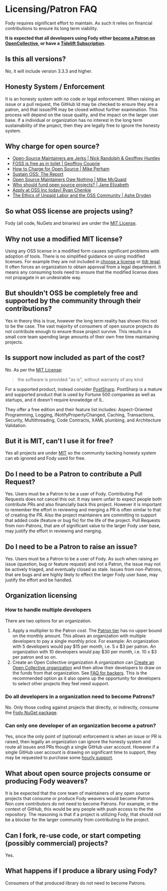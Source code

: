 <!--
GENERATED FILE - DO NOT EDIT
This file was generated by [MarkdownSnippets](https://github.com/SimonCropp/MarkdownSnippets).
Source File: /pages/mdsource/licensing-patron-faq.source.md
To change this file edit the source file and then run MarkdownSnippets.
-->

# Licensing/Patron FAQ

Fody requires significant effort to maintain. As such it relies on financial contributions to ensure its long term viability.

**It is expected that all developers using Fody either [become a Patron on OpenCollective](https://opencollective.com/fody/contribute/patron-3059), or have a [Tidelift Subscription](https://tidelift.com/subscription/pkg/nuget-fody?utm_source=nuget-fody&utm_medium=referral&utm_campaign=enterprise).**


## Is this all versions?

No, it will include version 3.3.3 and higher.


## Honesty System / Enforcement

It is an honesty system with no code or legal enforcement. When raising an issue or a pull request, the GitHub Id may be checked to ensure they are a patron, and that issue/PR may be closed without further examination. This process will depend on the issue quality, and the impact on the larger user base. If a individual or organization has no interest in the long term sustainability of the project, then they are legally free to ignore the honesty system.


## Why charge for open source?

 * [Open-Source Maintainers are Jerks | Nick Randolph & Geoffrey Huntley](https://vimeo.com/296579853)
 * [FOSS is free as in toilet | Geoffroy Couprie](http://unhandledexpression.com/general/2018/11/27/foss-is-free-as-in-toilet.html)
 * [How to Charge for Open Source | Mike Perham](https://www.mikeperham.com/2015/11/23/how-to-charge-for-your-open-source/)
 * [Sustain OSS: The Report](https://sustainoss.org/assets/pdf/SustainOSS-west-2017-report.pdf)
 * [Open Source Maintainers Owe Nothing | Mike McQuaid](https://mikemcquaid.com/2018/03/19/open-source-maintainers-owe-you-nothing/)
 * [Who should fund open source projects? | Jane Elizabeth](https://jaxenter.com/who-funds-open-source-projects-133222.html)
 * [Apply at OSS Inc today| Ryan Chenkie](https://twitter.com/ryanchenkie/status/1067801413974032385)
 * [The Ethics of Unpaid Labor and the OSS Community | Ashe Dryden](https://www.ashedryden.com/blog/the-ethics-of-unpaid-labor-and-the-oss-community)


## So what OSS license are projects using?

Fody (all code, NuGets and binaries) are under the [MIT License](https://opensource.org/licenses/MIT).


## Why not use a modified MIT license?

Using any OSS license in a modified form causes significant problems with adoption of tools. There is no simplified guidance on using modified licenses. For example they are not included in [choose a license](https://choosealicense.com/) or [tldr legal](https://tldrlegal.com/). It often forces an organization to obtain approval from a legal department. It means any consuming tools need to ensure that the modified license does not propagate in an undesirable way.


## But shouldn't OSS be completely free and supported by the community through their contributions?

Yes in theory this is true, however the long term reality has shown this not to be the case. The vast majority of consumers of open source projects do not contribute enough to ensure those project survive. This results in a small core team spending large amounts of their own free time maintaining projects.


## Is support now included as part of the cost?

No. As per the [MIT License](https://opensource.org/licenses/MIT):

> the software is provided "as is", without warranty of any kind

For a supported product, instead consider [PostSharp](https://www.postsharp.net/?utm_source=fody&utm_medium=referral). PostSharp is a mature and supported product that is used by Fortune 500 companies as well as startups, and it doesn't require knowledge of IL.

They offer a free edition and their feature list includes: Aspect-Oriented Programming, Logging, INotifyPropertyChanged, Caching, Transactions, Security, Multithreading, Code Contracts, XAML plumbing, and Architecture Validation.


## But it is MIT, can't I use it for free?

Yes all projects are under [MIT](https://opensource.org/licenses/MIT) so the community backing honesty system can eb ignored and Fody used for free.


## Do I need to be a Patron to contribute a Pull Request?

Yes. Users must be a Patron to be a user of Fody. Contributing Pull Requests does not cancel this out. It may seem unfair to expect people both contribute PRs and also financially back this project. However it is important to remember the effort in reviewing and merging a PR is often similar to that of creating the PR. Also the project maintainers are committing to support that added code (feature or bug fix) for the life of the project. Pull Requests from non-Patrons, that are of significant value to the larger Fody user base, may justify the effort in reviewing and merging.


## Do I need to be a Patron to raise an issue?

Yes. Users must be a Patron to be a user of Fody. As such when raising an issue (question, bug or feature request) and not a Patron, the issue may not be actively triaged, and eventually closed as stale. Issues from non-Patrons, that are bugs and are highly likely to effect the larger Fody user base, may justify the effort and be handled.


## Organization licensing


### How to handle multiple developers

There are two options for an organization.

   1. Apply a multiplier to the Patron cost.
   The [Patron tier](https://opencollective.com/fody/order/3059) has no upper bound on the monthly amount. This allows an organization with multiple developers to pay a single monthly price. For example: An organization with 5 developers would pay $15 per month, i.e. 5 x $3 per patron. An organization with 10 developers would pay $30 per month, i.e. 10 x $3 per patron and so on.
   2. Create an Open Collective organization
   A organization can [Create an Open Collective organization](https://opencollective.com/become-a-sponsor) and then allow their developers to draw on the funds from that organization. See [FAQ for backers](https://opencollective.com/faq/backers). This is the recommended option as it also opens up the opportunity for developers to select other projects they feel need support.


### Do all developers in a organization need to become Patrons?

No. Only those coding against projects that directly, or indirectly, consume the [Fody NuGet package](https://www.nuget.org/packages/Fody/).


### Can only one developer of an organization become a patron?

Yes, since the only point of (optional) enforcement is when an issue or PR is raised, then legally an organization can ignore the honesty system and route all issues and PRs though a single GitHub user account. However if a single GitHub user account is drawing on significant time to support, they may be requested to purchase some [hourly support](https://opencollective.com/fody/order/7087).


## What about open source projects consume or producing Fody weavers?

It is be expected that the core team of maintainers of any open source projects that consume or produce Fody weavers would become Patrons. Non core contributors do not need to become Patrons. For example, in the context of GitHub, this would be any people with push access to the the repository. The reasoning is that if a project is utilizing Fody, that should not be a blocker for the larger community from contributing to the project.


## Can I fork, re-use code, or start competing (possibly commercial) projects?

Yes.


## What happens if I produce a library using Fody?

Consumers of that produced library do not need to become Patrons.
